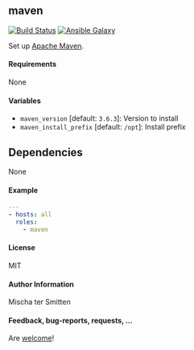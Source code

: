 ## maven

[![Build Status](https://travis-ci.org/Oefenweb/ansible-maven.svg?branch=master)](https://travis-ci.org/Oefenweb/ansible-maven)
[![Ansible Galaxy](http://img.shields.io/badge/ansible--galaxy-maven-blue.svg)](https://galaxy.ansible.com/Oefenweb/maven)

Set up [Apache Maven](https://maven.apache.org/).

#### Requirements

None

#### Variables

* `maven_version` [default: `3.6.3`]: Version to install
* `maven_install_prefix` [default: `/opt`]: Install prefix

## Dependencies

None

#### Example

```yaml
---
- hosts: all
  roles:
    - maven
```

#### License

MIT

#### Author Information

Mischa ter Smitten

#### Feedback, bug-reports, requests, ...

Are [welcome](https://github.com/Oefenweb/ansible-maven/issues)!
